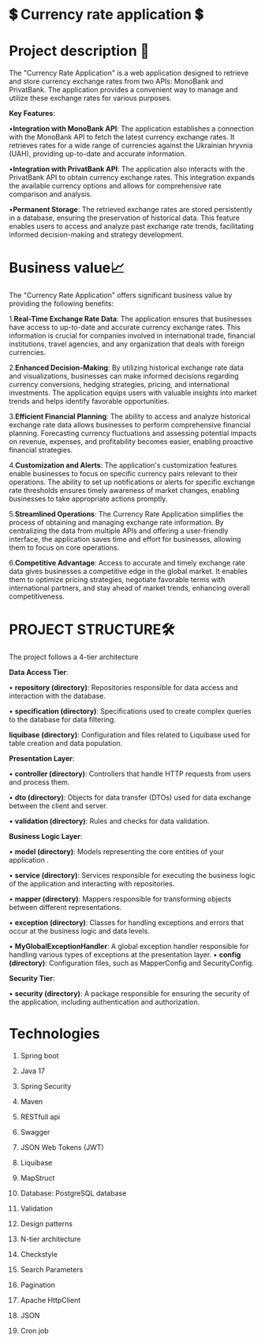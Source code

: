 ﻿# 💲 Currency rate application 💲
 # Project description 👀
The "Currency Rate Application" is a web application designed to retrieve and store currency exchange rates from two APIs: MonoBank and PrivatBank. The application provides a convenient way to manage and utilize these exchange rates for various purposes.

**Key Features**:

•**Integration with MonoBank API**: The application establishes a connection with the MonoBank API to fetch the latest currency exchange rates. It retrieves rates for a wide range of currencies against the Ukrainian hryvnia (UAH), providing up-to-date and accurate information.

•**Integration with PrivatBank API**: The application also interacts with the PrivatBank API to obtain currency exchange rates. This integration expands the available currency options and allows for comprehensive rate comparison and analysis.

•**Permanent Storage**: The retrieved exchange rates are stored persistently in a database, ensuring the preservation of historical data. This feature enables users to access and analyze past exchange rate trends, facilitating informed decision-making and strategy development.
# Business value📈
The "Currency Rate Application" offers significant business value by providing the following benefits:

1.**Real-Time Exchange Rate Data**: The application ensures that businesses have access to up-to-date and accurate currency exchange rates. This information is crucial for companies involved in international trade, financial institutions, travel agencies, and any organization that deals with foreign currencies.

2.**Enhanced Decision-Making**: By utilizing historical exchange rate data and visualizations, businesses can make informed decisions regarding currency conversions, hedging strategies, pricing, and international investments. The application equips users with valuable insights into market trends and helps identify favorable opportunities.

3.**Efficient Financial Planning**: The ability to access and analyze historical exchange rate data allows businesses to perform comprehensive financial planning. Forecasting currency fluctuations and assessing potential impacts on revenue, expenses, and profitability becomes easier, enabling proactive financial strategies.

4.**Customization and Alerts**: The application's customization features enable businesses to focus on specific currency pairs relevant to their operations. The ability to set up notifications or alerts for specific exchange rate thresholds ensures timely awareness of market changes, enabling businesses to take appropriate actions promptly.

5.**Streamlined Operations**: The Currency Rate Application simplifies the process of obtaining and managing exchange rate information. By centralizing the data from multiple APIs and offering a user-friendly interface, the application saves time and effort for businesses, allowing them to focus on core operations.

6.**Competitive Advantage**: Access to accurate and timely exchange rate data gives businesses a competitive edge in the global market. It enables them to optimize pricing strategies, negotiate favorable terms with international partners, and stay ahead of market trends, enhancing overall competitiveness.

# PROJECT STRUCTURE🛠
The project follows a 4-tier architecture

**Data Access Tier**:

• **repository (directory)**: Repositories responsible for data access and interaction with the database.

• **specification (directory)**: Specifications used to create complex queries to the database for data filtering.

**liquibase (directory)**: Configuration and files related to Liquibase used for table creation and data population.

**Presentation Layer**:

• **controller (directory)**: Controllers that handle HTTP requests from users and process them.

• **dto (directory)**: Objects for data transfer (DTOs) used for data exchange between the client and server.

• **validation (directory)**: Rules and checks for data validation.

**Business Logic Layer**:

• **model (directory)**: Models representing the core entities of your application .

• **service (directory)**: Services responsible for executing the business logic of the application and interacting with repositories.

• **mapper (directory)**: Mappers responsible for transforming objects between different representations.

• **exception (directory)**: Classes for handling exceptions and errors that occur at the business logic and data levels.

• **MyGlobalExceptionHandler**: A global exception handler responsible for handling various types of exceptions at the presentation layer.
• **config (directory)**: Configuration files, such as MapperConfig and SecurityConfig.

**Security Tier**:

• **security (directory)**: A package responsible for ensuring the security of the application, including authentication and authorization.

# Technologies

1. Spring boot

2. Java 17

3. Spring Security

4. Maven

5. RESTfull api

6. Swagger

7. JSON Web Tokens (JWT)

8. Liquibase

9. MapStruct

10. Database: PostgreSQL database

11. Validation

12. Design patterns

13. N-tier architecture

14. Checkstyle

15. Search Parameters

16. Pagination

17.  Apache HttpClient

18.  JSON

19.  Cron job

